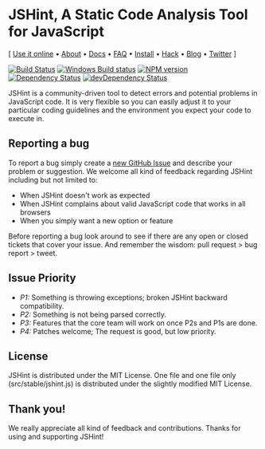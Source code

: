 # JSHint, A Static Code Analysis Tool for JavaScript

\[ [Use it online](http://jshint.com/) • [About](http://jshint.com/about/) •
[Docs](http://jshint.com/docs/) • [FAQ](http://jshint.com/docs/faq) •
[Install](http://jshint.com/install/) • [Hack](http://jshint.com/hack/) •
[Blog](http://jshint.com/blog/) • [Twitter](https://twitter.com/jshint/) \]

[![Build Status](https://travis-ci.org/jshint/jshint.svg?branch=master)](https://travis-ci.org/jshint/jshint)
[![Windows Build status](https://ci.appveyor.com/api/projects/status/v8w3phg5rkhhsx44/branch/master?svg=true)](https://ci.appveyor.com/project/jshint/jshint)
[![NPM version](https://badge.fury.io/js/jshint.svg)](http://badge.fury.io/js/jshint)
[![Dependency Status](https://david-dm.org/jshint/jshint.svg)](https://david-dm.org/jshint/jshint)
[![devDependency Status](https://david-dm.org/jshint/jshint/dev-status.svg)](https://david-dm.org/jshint/jshint#info=devDependencies)

JSHint is a community-driven tool to detect errors and potential problems
in JavaScript code. It is very flexible so you can easily adjust it to your
particular coding guidelines and the environment you expect your code to
execute in.

## Reporting a bug

To report a bug simply create a
[new GitHub Issue](https://github.com/jshint/jshint/issues/new) and describe
your problem or suggestion. We welcome all kind of feedback regarding
JSHint including but not limited to:

 * When JSHint doesn't work as expected
 * When JSHint complains about valid JavaScript code that works in all browsers
 * When you simply want a new option or feature

Before reporting a bug look around to see if there are any open or closed tickets
that cover your issue. And remember the wisdom: pull request > bug report > tweet.

## Issue Priority

- *P1:* Something is throwing exceptions; broken JSHint backward compatibility.
- *P2:* Something is not being parsed correctly.
- *P3:* Features that the core team will work on once P2s and P1s are done.
- *P4:* Patches welcome; The request is good, but low priority.


## License

JSHint is distributed under the MIT License. One file and one file only
(src/stable/jshint.js) is distributed under the slightly modified MIT License.


## Thank you!

We really appreciate all kind of feedback and contributions. Thanks for using and supporting JSHint!
